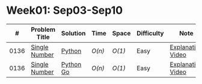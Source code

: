 # Week01: Sep03-Sep10

|#| Problem Title | Solution| Time | Space | Difficulty | Note | Author|
|-----|---------------- | --------------- | --------------- | --------------- | ------------- |--------------|-----|
|0136 | [Single Number](https://leetcode.com/problems/single-number/) | [Python](../python3/leetcode-136-sako.py) | _O(n)_ | _O(1)_ | Easy|[Explanation](./leetcode-136-sako.md) [Video](youtube.com/goupaz)|[SakoM](linkedin.com/in/sakom)|
|0136 | [Single Number](https://leetcode.com/problems/single-number/) | [Python](../python3/leetcode-136-miraliahmadli.py) [Go](../go/leetcode-136-miraliahmadli.go) | _O(n)_ | _O(1)_ | Easy|[Explanation](./leetcode-136-miraliahmadli.md) [Video](youtube.com/goupaz)|[Mirali Ahmadli](linkedin.com/in/miraliahmadli)|